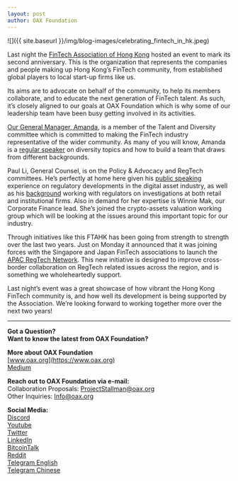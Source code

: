 ```yaml
---
layout: post
author: OAX Foundation
---
```


![]({{ site.baseurl }}/img/blog-images/celebrating_fintech_in_hk.jpeg)

Last night the [FinTech Association of Hong Kong](https://ftahk.org/) hosted an event to mark its second anniversary. This is the organization that represents the companies and people making up Hong Kong’s FinTech community, from established global players to local start-up firms like us.

Its aims are to advocate on behalf of the community, to help its members collaborate, and to educate the next generation of FinTech talent. As such, it’s closely aligned to our goals at OAX Foundation which is why some of our leadership team have been busy getting involved in its activities.

[Our General Manager, Amanda]((https://www.linkedin.com/in/amanda-liu-57934561/)), is a member of the Talent and Diversity committee which is committed to making the FinTech industry representative of the wider community. As many of you will know, Amanda is a [regular speaker](https://medium.com/@OAX_Foundation/oax-foundation-supporting-role-models-in-fintech-1c45dabe7a77) on diversity topics and how to build a team that draws from different backgrounds.

Paul Li, General Counsel, is on the Policy & Advocacy and RegTech committees. He’s perfectly at home here given his [public speaking](https://medium.com/@OAX_Foundation/responding-to-the-decentralized-exchange-challenge-2e42c828bf3b) experience on regulatory developments in the digital asset industry, as well as his [background](https://medium.com/@OAX_Foundation/q-a-paul-li-general-counsel-of-hk-based-oax-foundation-on-regulations-and-crypto-exchanges-67c733c38607) working with regulators on investigations at both retail and institutional firms. Also in demand for her expertise is Winnie Mak, our Corporate Finance lead. She’s joined the crypto-assets valuation working group which will be looking at the issues around this important topic for our industry.

Through initiatives like this FTAHK has been going from strength to strength over the last two years. Just on Monday it announced that it was joining forces with the Singapore and Japan FinTech associations to launch the [APAC RegTech Network](https://www.regulationasia.com/hk-singapore-japan-associations-launch-apac-regtech-network/). This new initiative is designed to improve cross-border collaboration on RegTech related issues across the region, and is something we wholeheartedly support.

Last night’s event was a great showcase of how vibrant the Hong Kong FinTech community is, and how well its development is being supported by the Association. We’re looking forward to working together more over the next two years!

---

**Got a Question?**  
**Want to know the latest from OAX Foundation?**  

**More about OAX Foundation**  
[www.oax.org](https://www.oax.org)  
[Medium](https://medium.com/@OAX_Foundation)  

**Reach out to OAX Foundation via e-mail:**  
Collaboration Proposals: [ProjectStallman@oax.org](mailto:ProjectStallman@oax.org)  
Other Inquiries: [Info@oax.org](mailto:Info@oax.org)  

**Social Media:**  
[Discord](https://discordapp.com/invite/ZH5YHkb)  
[Youtube](https://bit.ly/2Bvsk73)  
[Twitter](https://twitter.com/OAX_Foundation)  
[LinkedIn](https://www.linkedin.com/company/oax-foundation/)  
[BitcoinTalk](http://bitcointalk.org/index.php?topic=1943946)  
[Reddit](https://www.reddit.com/r/OpenANX/)  
[Telegram English](https://t.me/openanxteam)  
[Telegram Chinese](https://t.me/oax_cn)  
